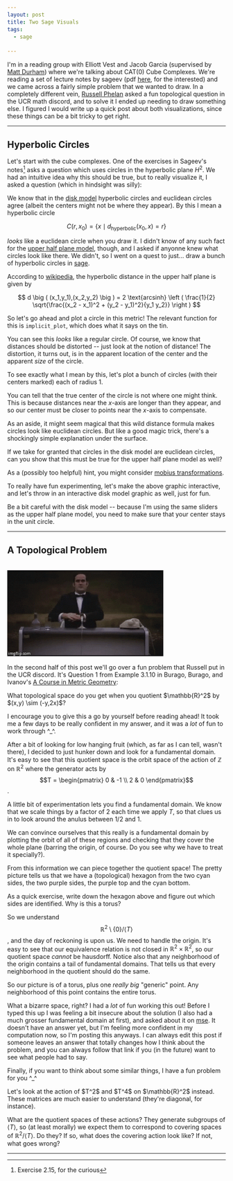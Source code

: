 ```yaml
---
layout: post
title: Two Sage Visuals
tags:
  - sage

---
```


I'm in a reading group with Elliott Vest and Jacob Garcia 
(supervised by [Matt Durham][1]) where we're talking about 
CAT(0) Cube Complexes. We're reading a set of lecture notes 
by sageev (pdf [here][2], for the interested) and we came across
a fairly simple problem that we wanted to draw. In a completely
different vein, [Russell Phelan][3] asked a fun topological question
in the UCR math discord, and to solve it I ended up needing to draw
something else. I figured I would write up a quick post about both
visualizations, since these things can be a bit tricky to get right.

---

## Hyperbolic Circles

Let's start with the cube complexes. One of the exercises in Sageev's 
notes[^sageev-ex] asks a question which uses circles in the hyperbolic
plane $H^2$. We had an intuitive idea why this should be true, but 
to really visualize it, I asked a question (which in hindsight was silly):

We know that in the [disk model][4] hyperbolic circles and euclidean 
circles agree (albeit the centers might not be where they appear). 
By this I mean a hyperbolic circle 

$$C(r,x_0) = \{x \mid d_\text{hyperbolic}(x_0,x) = r \}$$

_looks_ like a euclidean circle when you draw it. I didn't know of any
such fact for the [upper half plane model][5], though, and I asked if
anyonne knew what circles look like there. We didn't, so I went on a
quest to just... draw a bunch of hyperbolic circles in [sage][6].

According to [wikipedia][7], the hyperbolic distance in the upper half plane 
is given by

$$
d \big ( (x_1,y_1),(x_2,y_2) \big ) = 
2 \text{arcsinh} 
\left ( 
\frac{1}{2}
\sqrt{\frac{(x_2 - x_1)^2 + (y_2 - y_1)^2}{y_1 y_2}}
\right )
$$

So let's go ahead and plot a circle in this metric! The relevant function
for this is `implicit_plot`, which does what it says on the tin.

<div class="auto">
<script type="text/x-sage">
x,y = var('x,y')
d(x1,y1,x2,y2) = 2 * arcsinh(1/2 * sqrt(((x2-x1)^2 + (y2-y1)^2) / (y1*y2)))

# plot a circle of radius 1/2 centered at (0,1)
implicit_plot(d(x,y,0,1) - 1/2, (-5,5), (0,5)) 
</script>
</div>

You can see this _looks_ like a regular circle. Of course, we know that
distances should be distorted -- just look at the notion of distance! 
The distortion, it turns out, is in the apparent location of the center
and the apparent _size_ of the circle.

To see exactly what I mean by this, let's plot a bunch of circles 
(with their centers marked) each of radius $1$.

<div class="auto">
<script type="text/x-sage">
x,y = var('x,y')
d(x1,y1,x2,y2) = 2 * arcsinh(1/2 * sqrt(((x2-x1)^2 + (y2-y1)^2) / (y1*y2)))

colors = ["blue", "red", "green", "maroon", "olive", "pink", "silver", "navy"]

def draw_circle(x0,y0,r, c):
    """
    Draw a circle with center (x0,y0), radius r, and color c
    """

    # draw the circle
    p1 = implicit_plot(d(x,y,x0,y0) - r, (-5,5), (0,5), color=c)

    # draw the center
    p2 = point((x0,y0), color=c)

    return p1 + p2

out = Graphics()
for i in range(1,8):
  # draw a sequence of circles, all of radius 1,
  # but with centers moving closer to the x axis
  # (which we think of as a line at infinity)
  out += draw_circle(-3 + i, 1/i, 1, colors[i])

out.show()
</script>
</div>

You can tell that the true center of the circle is not where one might
think. This is because distances near the $x$-axis are longer than they appear, 
and so our center must be closer to points near the $x$-axis to compensate.

<div class=boxed markdown=1>
As an aside, it might seem magical that this wild distance formula makes
circles look like euclidean circles. But like a good magic trick, there's
a shockingly simple explanation under the surface.

If we take for granted that circles in the disk model are euclidean circles,
can you show that this must be true for the upper half plane model as well?

As a (possibly too helpful) hint, you might consider [mobius transformations][8].
</div>

To really have fun experimenting, let's make the above graphic interactive,
and let's throw in an interactive disk model graphic as well, just for fun.

Be a bit careful with the disk model -- because I'm using the same sliders
as the upper half plane model, you need to make sure that your center 
stays in the unit circle.

<div class="auto">
<script type="text/x-sage">

x,y = var('x,y')
dUHP(x1,y1,x2,y2) = 2 * arcsinh(1/2 * sqrt(((x2-x1)^2 + (y2-y1)^2) / (y1*y2)))
dPD(x1,y1,x2,y2) = arccosh(1 + (2 * ((x2-x1)^2 + (y2-y1)^2))/((1 - (x1^2 + y1^2))*(1 - (x2^2 + y2^2))))

@interact
def _(model=selector(['upper half plane', 'poincare disk'], buttons=True),
      x0=slider(-5,5,step_size=0.1, default=0), 
      y0=slider(0.1,5,step_size=0.1, default=1/2), 
      r=slider(0,3,step_size=0.1, default=1)):

  if model == "upper half plane":
    show("Upper Half Plane Circles")

    # draw the circle
    p1 = implicit_plot(dUHP(x,y,x0,y0) - r, (-5,5), (0,5))

    # draw the center
    p2 = point((x0,y0))

    show(p1+p2)
  else:
    show("Poincare Disk Circles")

    # draw the boundary circle of the poincare disk
    p1 = implicit_plot(x^2 + y^2 - 1, (-1.5,1.5), (-1.5,1.5), color="black")

    # draw the circle
    p2 = implicit_plot(dPD(x,y,x0,y0) - r, (-1.5,1.5), (-1.5,1.5))

    # draw the center
    p3 = point((x0,y0))

    show(p1+p2+p3)

</script>
</div>

---

## A Topological Problem

<br>

<img src="/assets/images/two-sage-visuals/completely-different.gif">

In the second half of this post we'll go over a fun problem that Russell
put in the UCR discord. It's Question 1 from Example 3.1.10 in Burago, Burago,
and Ivanov's [A Course in Metric Geometry][9]:

<div class=boxed markdown=1>
  What topological space do you get when you quotient $\mathbb{R}^2$ by
  $(x,y) \sim (-y,2x)$?
</div>

I encourage you to give this a go by yourself before reading ahead! It took
me a few days to be really confident in my answer, and it was a
_lot_ of fun to work through ^_^.

After a bit of looking for low hanging fruit (which, as far as I can tell, 
wasn't there), I decided to just hunker down and look for a fundamental domain.
It's easy to see that this quotient space is the orbit space of the action 
of $\mathbb{Z}$ on $\mathbb{R}^2$ where the generator acts by
$$T = \begin{pmatrix} 0 & -1 \\ 2 & 0 \end{pmatrix}$$.

A little bit of experimentation lets you find a fundamental domain. 
We know that we scale things by a factor of $2$ each time we apply $T$, 
so that clues us in to look around the anulus between $1/2$ and $1$.

<div class="auto">
<script type="text/x-sage">

x,y = var('x,y')
xr = (x,-2,2)
yr = (y,-2,2)

out = Graphics()

# the first anulus
region = [1/4 < x^2 + y^2, x^2 + y^2 < 1, x > 0, y > 0]
out += region_plot(region, xr, yr, incol="purple")

# the second anulus
region = [1/16 < x^2 + y^2, x^2 + y^2 < 1/4, x > 0, y > 0]
out += region_plot(region, xr, yr, incol="cyan")

out.show()
</script>
</div>

We can convince ourselves that this really is a fundamental domain by 
plotting the orbit of all of these regions and checking that they cover the
whole plane 
(barring the origin, of course. Do you see why we have to treat it specially?).

<div class="linked_auto">
<script type="text/x-sage">
x,y = var('x,y')

N = 5
T = matrix([[0,-1],[2,0]])

xr = (x,-2,2)
yr = (y,-2,2)

def drawRegion(n):
    [v1,v2] = T^n * matrix([x,y]).transpose()

    # janky hack mate
    # I have no idea why we need to do this
    v1 = eval(str(v1))
    v2 = eval(str(v2))

    out = Graphics()
    
    # the first anulus
    region = [1/4 < v1^2 + v2^2, v1^2 + v2^2 < 1, v2 > 0, v1 > 0]
    out += region_plot(region, xr, yr, incol="purple")

    # the second anulus
    region = [1/16 < v1^2 + v2^2, v1^2 + v2^2 < 1/4, v2 > 0, v1 > 0]
    out += region_plot(region, xr, yr, incol="cyan")

    return out

out = Graphics()
for n in range(-N,N+1):
    out += drawRegion(n)

out.show()

</script>
</div>

From this information we can piece together the quotient space! 
The pretty picture tells us that we have a (topological) hexagon 
from the two cyan sides, the two purple sides, the purple top and the
cyan bottom. 

<div class=boxed markdown=1>
  As a quick exercise, write down the hexagon above and figure out 
  which sides are identified. Why is this a torus?
</div>

So we understand $$\mathbb{R}^2 \setminus \{ 0 \} \bigg / \langle T \rangle$$, 
and the day of reckoning is upon us. We need to handle the origin. 
It's easy to see that our equivalence relation is not closed in 
$\mathbb{R}^2 \times \mathbb{R}^2$, so our quotient space _cannot_ be
hausdorff. 
Notice also that any neighborhood of the origin contains a tail of fundamental 
domains. That tells us that every neighborhood in the quotient should do the same.

So our picture is of a torus, plus one _really big_ "generic" point. 
Any neighborhood of this point contains the entire torus. 

What a bizarre space, right? I had a _lot_ of fun working this out!
Before I typed this up I was feeling a bit insecure about the solution
(I also had a much grosser fundamental domain at first), and asked about it
on [mse][10]. It doesn't have an answer yet, but I'm feeling more confident
in my computation now, so I'm posting this anyways. I can always edit this post
if someone leaves an answer that totally changes how I think about the problem,
and you can always follow that link if you (in the future) want to see what
people had to say.

Finally, if you want to think about some similar things, I have a fun problem
for you ^_^

<div class=boxed markdown=1>
Let's look at the action of $T^2$ and $T^4$ on $\mathbb{R}^2$ instead. 
These matrices are much easier to understand (they're diagonal, for instance).

What are the quotient spaces of these actions? They generate subgroups of
$\langle T \rangle$, so (at least morally) we expect them to correspond to 
covering spaces of $\mathbb{R}^2 \big / \langle T \rangle$. Do they? 
If so, what does the covering action look like? If not, what goes wrong?
</div>


---

[^sageev-ex]: 
    Exercise 2.15, for the curious

[1]: https://sites.google.com/view/mgdurham/
[2]: http://www.math.utah.edu/pcmi12/lecture_notes/sageev.pdf
[3]: https://github.com/russphelan
[4]: https://en.wikipedia.org/wiki/Poincar%C3%A9_disk_model
[5]: https://en.wikipedia.org/wiki/Poincar%C3%A9_half-plane_model
[6]: https://www.sagemath.org/
[7]: https://en.wikipedia.org/wiki/Poincar%C3%A9_half-plane_model#Distance_calculation
[8]: https://en.wikipedia.org/wiki/M%C3%B6bius_transformation
[9]: https://bookstore.ams.org/gsm-33
[10]: https://math.stackexchange.com/q/4117907/655547
